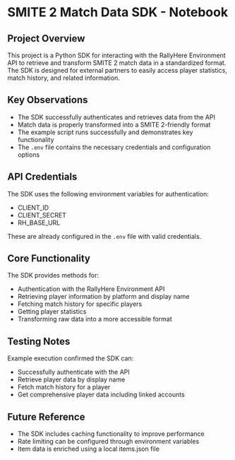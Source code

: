 # SMITE 2 Match Data SDK - Notebook

## Project Overview
This project is a Python SDK for interacting with the RallyHere Environment API to retrieve and transform SMITE 2 match data in a standardized format. The SDK is designed for external partners to easily access player statistics, match history, and related information.

## Key Observations
- The SDK successfully authenticates and retrieves data from the API
- Match data is properly transformed into a SMITE 2-friendly format
- The example script runs successfully and demonstrates key functionality
- The `.env` file contains the necessary credentials and configuration options

## API Credentials
The SDK uses the following environment variables for authentication:
- CLIENT_ID
- CLIENT_SECRET
- RH_BASE_URL

These are already configured in the `.env` file with valid credentials.

## Core Functionality
The SDK provides methods for:
- Authentication with the RallyHere Environment API
- Retrieving player information by platform and display name
- Fetching match history for specific players
- Getting player statistics
- Transforming raw data into a more accessible format

## Testing Notes
Example execution confirmed the SDK can:
- Successfully authenticate with the API
- Retrieve player data by display name
- Fetch match history for a player
- Get comprehensive player data including linked accounts

## Future Reference
- The SDK includes caching functionality to improve performance
- Rate limiting can be configured through environment variables
- Item data is enriched using a local items.json file 